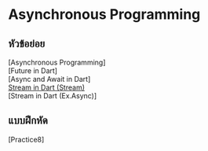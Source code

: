 # Asynchronous Programming


## หัวข้อย่อย
  [Asynchronous Programming]
  <br>
  [Future in Dart]
  <br>
  [Async and Await in Dart]
  <br>
  [Stream in Dart (Stream)](https://github.com/soonklang/dart-tutorial/blob/main/8.%20Asynchronous%20Programming/Stream%20in%20Dart%20(Stream).md)
  <br>
 [Stream in Dart (Ex.Async)]
  <br>


## แบบฝึกหัด
 [Practice8]
 
